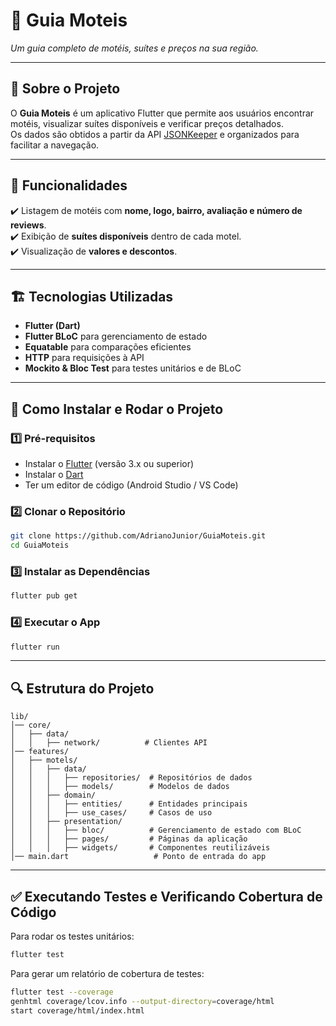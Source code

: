 # 🏨 **Guia Moteis**
_Um guia completo de motéis, suítes e preços na sua região._

---

## 📌 **Sobre o Projeto**
O **Guia Moteis** é um aplicativo Flutter que permite aos usuários encontrar motéis, visualizar suítes disponíveis e verificar preços detalhados.  
Os dados são obtidos a partir da API [JSONKeeper](https://www.jsonkeeper.com/b/1IXK) e organizados para facilitar a navegação.

---

## 📲 **Funcionalidades**
✔️ Listagem de motéis com **nome, logo, bairro, avaliação e número de reviews**.  
✔️ Exibição de **suítes disponíveis** dentro de cada motel.  
✔️ Visualização de **valores e descontos**.  

---

## 🏗 **Tecnologias Utilizadas**
- **Flutter (Dart)**
- **Flutter BLoC** para gerenciamento de estado
- **Equatable** para comparações eficientes
- **HTTP** para requisições à API
- **Mockito & Bloc Test** para testes unitários e de BLoC

---

## 🚀 **Como Instalar e Rodar o Projeto**

### **1️⃣ Pré-requisitos**
- Instalar o [Flutter](https://flutter.dev/docs/get-started/install) (versão 3.x ou superior)
- Instalar o [Dart](https://dart.dev/get-dart)
- Ter um editor de código (Android Studio / VS Code)

### **2️⃣ Clonar o Repositório**
```sh
git clone https://github.com/AdrianoJunior/GuiaMoteis.git
cd GuiaMoteis
```

### **3️⃣ Instalar as Dependências**
```sh
flutter pub get
```

### **4️⃣ Executar o App**
```sh
flutter run
```

---

## 🔍 **Estrutura do Projeto**
```
lib/
│── core/
│   ├── data/
│   │   ├── network/          # Clientes API
│── features/
│   ├── motels/
│   │   ├── data/
│   │   │   ├── repositories/  # Repositórios de dados
│   │   │   ├── models/        # Modelos de dados
│   │   ├── domain/
│   │   │   ├── entities/      # Entidades principais
│   │   │   ├── use_cases/     # Casos de uso
│   │   ├── presentation/
│   │   │   ├── bloc/          # Gerenciamento de estado com BLoC
│   │   │   ├── pages/         # Páginas da aplicação
│   │   │   ├── widgets/       # Componentes reutilizáveis
│── main.dart                   # Ponto de entrada do app
```

---

## ✅ **Executando Testes e Verificando Cobertura de Código**
Para rodar os testes unitários:
```sh
flutter test
```
Para gerar um relatório de cobertura de testes:
```sh
flutter test --coverage
genhtml coverage/lcov.info --output-directory=coverage/html
start coverage/html/index.html
```